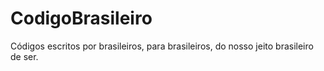 # CodigoBrasileiro
Códigos escritos por brasileiros, para brasileiros, do nosso jeito brasileiro de ser.
